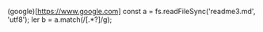 (google)[https://www.google.com]
const a = fs.readFileSync('readme3.md', 'utf8');
ler b = a.match(/\[.*?\]/g);